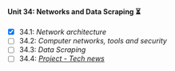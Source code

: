 #### Unit 34: Networks and Data Scraping :hourglass_flowing_sand:

- [X] 34.1: _Network architecture_
- [ ] 34.2: _Computer networks, tools and security_
- [ ] 34.3: _Data Scraping_
- [ ] 34.4: [_Project - Tech news_]()
